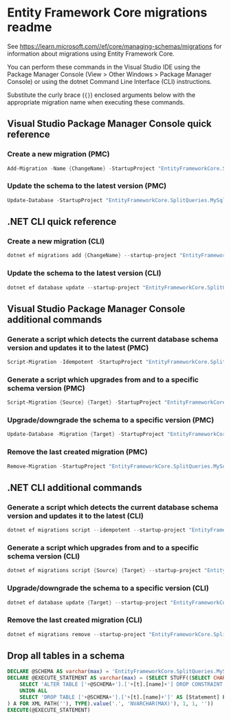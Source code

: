 # Entity Framework Core migrations readme

See <https://learn.microsoft.com//ef/core/managing-schemas/migrations> for information about migrations using Entity Framework Core.

You can perform these commands in the Visual Studio IDE using the Package Manager Console (View > Other Windows > Package Manager Console) or using the dotnet Command Line Interface (CLI) instructions.

Substitute the curly brace (`{}`) enclosed arguments below with the appropriate migration name when executing these commands.

## Visual Studio Package Manager Console quick reference

### Create a new migration (PMC)

```powershell
Add-Migration -Name {ChangeName} -StartupProject "EntityFrameworkCore.SplitQueries.MySql.Api" -Project "EntityFrameworkCore.SplitQueries.MySql.Infrastructure"
```

### Update the schema to the latest version (PMC)

```powershell
Update-Database -StartupProject "EntityFrameworkCore.SplitQueries.MySql.Api" -Project "EntityFrameworkCore.SplitQueries.MySql.Infrastructure"
```

## .NET CLI quick reference

### Create a new migration (CLI)

```powershell
dotnet ef migrations add {ChangeName} --startup-project "EntityFrameworkCore.SplitQueries.MySql.Api" --project "EntityFrameworkCore.SplitQueries.MySql.Infrastructure"
```

### Update the schema to the latest version (CLI)

```powershell
dotnet ef database update --startup-project "EntityFrameworkCore.SplitQueries.MySql.Api" --project "EntityFrameworkCore.SplitQueries.MySql.Infrastructure"
```

## Visual Studio Package Manager Console additional commands

### Generate a script which detects the current database schema version and updates it to the latest (PMC)

```powershell
Script-Migration -Idempotent -StartupProject "EntityFrameworkCore.SplitQueries.MySql.Api" -Project "EntityFrameworkCore.SplitQueries.MySql.Infrastructure"
```

### Generate a script which upgrades from and to a specific schema version (PMC)

```powershell
Script-Migration {Source} {Target} -StartupProject "EntityFrameworkCore.SplitQueries.MySql.Api" -Project "EntityFrameworkCore.SplitQueries.MySql.Infrastructure"
```

### Upgrade/downgrade the schema to a specific version (PMC)

```powershell
Update-Database -Migration {Target} -StartupProject "EntityFrameworkCore.SplitQueries.MySql.Api" -Project "EntityFrameworkCore.SplitQueries.MySql.Infrastructure"
```

### Remove the last created migration (PMC)

```powershell
Remove-Migration -StartupProject "EntityFrameworkCore.SplitQueries.MySql.Api" -Project "EntityFrameworkCore.SplitQueries.MySql.Infrastructure"
```

## .NET CLI additional commands

### Generate a script which detects the current database schema version and updates it to the latest (CLI)

```powershell
dotnet ef migrations script --idempotent --startup-project "EntityFrameworkCore.SplitQueries.MySql.Api" --project "EntityFrameworkCore.SplitQueries.MySql.Infrastructure"
```

### Generate a script which upgrades from and to a specific schema version (CLI)

```powershell
dotnet ef migrations script {Source} {Target} --startup-project "EntityFrameworkCore.SplitQueries.MySql.Api" --project "EntityFrameworkCore.SplitQueries.MySql.Infrastructure"
```

### Upgrade/downgrade the schema to a specific version (CLI)

```powershell
dotnet ef database update {Target} --startup-project "EntityFrameworkCore.SplitQueries.MySql.Api" --project "EntityFrameworkCore.SplitQueries.MySql.Infrastructure"
```

### Remove the last created migration (CLI)

```powershell
dotnet ef migrations remove --startup-project "EntityFrameworkCore.SplitQueries.MySql.Api" --project "EntityFrameworkCore.SplitQueries.MySql.Infrastructure"
```

## Drop all tables in a schema

```sql
DECLARE @SCHEMA AS varchar(max) = 'EntityFrameworkCore.SplitQueries.MySql'
DECLARE @EXECUTE_STATEMENT AS varchar(max) = (SELECT STUFF((SELECT CHAR(13) + CHAR(10) + [Statement] FROM (
    SELECT 'ALTER TABLE ['+@SCHEMA+'].['+[t].[name]+'] DROP CONSTRAINT ['+[fk].[name]+']' AS [Statement] FROM [sys].[foreign_keys] AS [fk] INNER JOIN [sys].[tables] AS [t] ON [t].[object_id] = [fk].[parent_object_id] INNER JOIN [sys].[schemas] AS [s] ON [s].[schema_id] = [t].[schema_id] WHERE [s].[name] = @SCHEMA
    UNION ALL
    SELECT 'DROP TABLE ['+@SCHEMA+'].['+[t].[name]+']' AS [Statement] FROM [sys].[tables] AS [t] INNER JOIN [sys].[schemas] AS [s] ON [s].[schema_id] = [t].[schema_id] WHERE [s].[name] = @SCHEMA
) A FOR XML PATH(''), TYPE).value('.', 'NVARCHAR(MAX)'), 1, 1, ''))
EXECUTE(@EXECUTE_STATEMENT)
```
